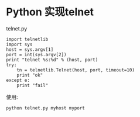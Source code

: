 # Python 实现telnet
telnet.py
    
    import telnetlib
    import sys
    host = sys.argv[1]
    port = int(sys.argv[2])
    print "telnet %s:%d" % (host, port)
    try:
        tn = telnetlib.Telnet(host, port, timeout=10)
        print "ok"
    except e:
        print "fail"
    
使用: 
 
    python telnet.py myhost myport
    
